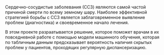 Сердечно-сосудистые заболевания (ССЗ) являются самой частой причиной смерти по всему земному шару. Наиболее эффективной стратегией борьбы с ССЗ является заблаговременное выявление проблем (диагностика) и своевременное начало лечения.

В этом проекте разраатывается решение, которое поможет врачам в их повседневной работе с помощью модели машинного обучения, которая по табличным данным предсказывает вероятность наличия скрытых проблем у пациентов, проходящих регулярную диспансеризацию.